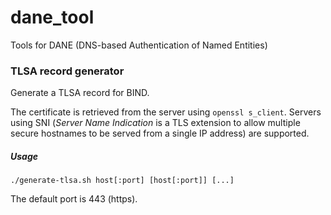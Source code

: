 # dane_tool
Tools for DANE (DNS-based Authentication of Named Entities)


### TLSA record generator
Generate a TLSA record for BIND.

The certificate is retrieved from the server using ```openssl s_client```.
Servers using SNI (*Server Name Indication* is a TLS extension to allow multiple secure hostnames to be served from a single IP address) are supported.

##### Usage
```
./generate-tlsa.sh host[:port] [host[:port]] [...]
```
The default port is 443 (https).

